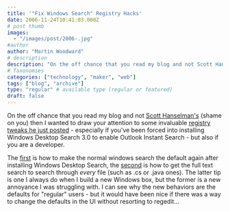 ```yaml
---
title: '"Fix Windows Search" Registry Hacks'
date: 2006-11-24T10:41:03.000Z
# post thumb
images:
  - "/images/post/2006-.jpg"
#author
author: "Martin Woodward"
# description
description: "On the off chance that you read my blog and not Scott Hanselman's (shame on you) then I wanted to draw your attention to some invaluable."
# Taxonomies
categories: ["technology", "maker", "web"]
tags: ["blog", "archive"]
type: "regular" # available type (regular or featured)
draft: false
---
```


On the off chance that you read my blog and not [Scott Hanselman's](http://www.hanselman.com/blog/) (shame on you) then I wanted to draw your attention to some invaluable [registry tweaks he just posted](http://feeds.feedburner.com/~r/ScottHanselman/~3/53369771/HowToDisableWindowsDesktopSearchExplorerIntegrationAfterInstallingOffice2007.aspx) - especially if you've been forced into installing Windows Desktop Search 3.0 to enable Outlook Instant Search - but also if you are a developer.

The [first](http://feeds.feedburner.com/~r/ScottHanselman/~3/53369771/HowToDisableWindowsDesktopSearchExplorerIntegrationAfterInstallingOffice2007.aspx) is how to make the normal windows search the default again after installing Windows Desktop Search, the [second](http://feeds.feedburner.com/~r/ScottHanselman/~3/53369771/HowToDisableWindowsDesktopSearchExplorerIntegrationAfterInstallingOffice2007.aspx) is how to get the full text search to search through _every_ file (such as .cs or .java ones). The latter tip is one I always do when I build a new Windows box, but the former is a new annoyance I was struggling with. I can see why the new behaviors are the defaults for "regular" users - but it would have been nice if there was a way to change the defaults in the UI without resorting to regedit...
